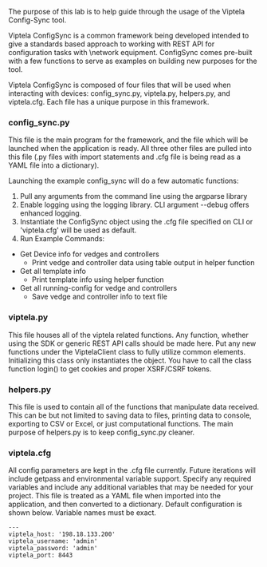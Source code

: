 The purpose of this lab is to help guide through the usage of the Viptela 
Config-Sync tool.

Viptela ConfigSync is a common framework being developed intended to give a 
standards based approach to working with REST API for configuration tasks with 
\network equipment.  ConfigSync comes pre-built with a few functions to serve 
as examples on building new purposes for the tool.  

Viptela ConfigSync is composed of four files that will be used when interacting
 with devices: config_sync.py, viptela.py, helpers.py, and viptela.cfg. Each file 
has a unique purpose in this framework.

### config_sync.py
This file is the main program for the framework, and the file which will be launched
when the application is ready.  All three other files are pulled into this file (.py files with 
import statements and .cfg file is being read as a YAML file into a dictionary).

Launching the example config_sync will do a few automatic functions:
1. Pull any arguments from the command line using the argparse library
2. Enable logging using the logging library.  CLI argument --debug offers enhanced logging.
3. Instantiate the ConfigSync object using the .cfg file specified on CLI or
   'viptela.cfg' will be used as default.
4. Run Example Commands:
  * Get Device info for vedges and controllers
    * Print vedge and controller data using table output in helper function
  * Get all template info
    * Print template info using helper function
  * Get all running-config for vedge and controllers
    * Save vedge and controller info to text file
    
### viptela.py
This file houses all of the viptela related functions.  Any function, whether using 
the SDK or generic REST API calls should be made here.  Put any new functions under 
the ViptelaClient class to fully utilize common elements.  Initializing this class 
only instantiates the object.  You have to call the class function login() to get 
cookies and proper XSRF/CSRF tokens.  

### helpers.py
This file is used to contain all of the functions that manipulate data received.  This 
can be but not limited to saving data to files, printing data to console, exporting 
to CSV or Excel, or just computational functions.  The main purpose of helpers.py 
is to keep config_sync.py cleaner.

### viptela.cfg
All config parameters are kept in the .cfg file currently.  Future iterations will 
include getpass and environmental variable support.  Specify any required variables 
and include any additional variables that may be needed for your project.  This file 
is treated as a YAML file when imported into the application, and then converted to a 
dictionary.  Default configuration is shown below.  Variable names must be exact.
```
---
viptela_host: '198.18.133.200'
viptela_username: 'admin'
viptela_password: 'admin'
viptela_port: 8443
```


